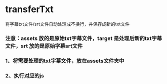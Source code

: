 # transferTxt
将字幕txt文件/srt文件自动处理成不换行，并保存成新的txt文件

### 注意：assets 放的是原始txt字幕文件，target 是处理后新的txt字幕文件，srt 放的是原始字幕srt文件

### 1、将需要处理的txt字幕文件，放在assets文件夹中

### 2、执行对应的js
